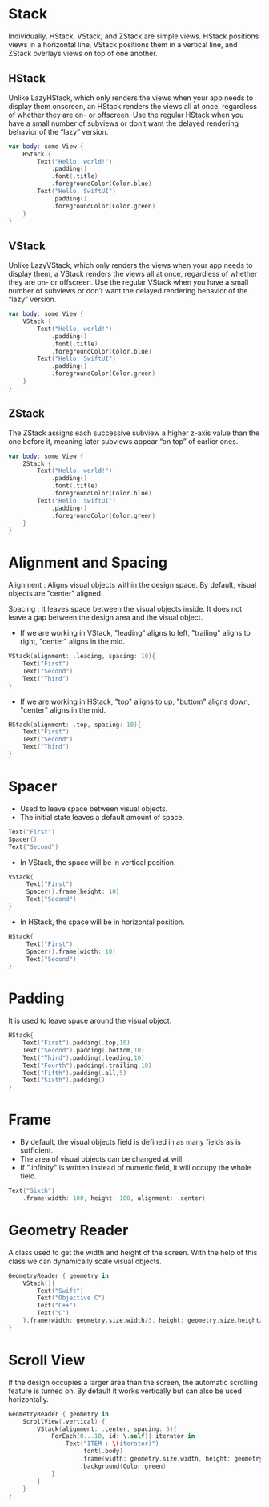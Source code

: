 # Stack

Individually, HStack, VStack, and ZStack are simple views. HStack positions views in a horizontal line, VStack positions them in a vertical line, and ZStack overlays views on top of one another.

## HStack
Unlike LazyHStack, which only renders the views when your app needs to display them onscreen, an HStack renders the views all at once, regardless of whether they are on- or offscreen. Use the regular HStack when you have a small number of subviews or don’t want the delayed rendering behavior of the “lazy” version.
```swift
var body: some View {
    HStack {
        Text("Hello, world!")
            .padding()
            .font(.title)
            .foregroundColor(Color.blue)
        Text("Hello, SwiftUI")
            .padding()
            .foregroundColor(Color.green)
    }
}
```
## VStack
Unlike LazyVStack, which only renders the views when your app needs to display them, a VStack renders the views all at once, regardless of whether they are on- or offscreen. Use the regular VStack when you have a small number of subviews or don’t want the delayed rendering behavior of the “lazy” version.
```swift
var body: some View {
    VStack {
        Text("Hello, world!")
            .padding()
            .font(.title)
            .foregroundColor(Color.blue)
        Text("Hello, SwiftUI")
            .padding()
            .foregroundColor(Color.green)
    }
}
```
## ZStack
The ZStack assigns each successive subview a higher z-axis value than the one before it, meaning later subviews appear “on top” of earlier ones.
```swift
var body: some View {
    ZStack {
        Text("Hello, world!")
            .padding()
            .font(.title)
            .foregroundColor(Color.blue)
        Text("Hello, SwiftUI")
            .padding()
            .foregroundColor(Color.green)
    }
}
```

# Alignment and Spacing

Alignment : Aligns visual objects within the design space. By default, visual objects are "center" aligned.

Spacing : It leaves space between the visual objects inside. It does not leave a gap between the design area and the visual object.
- If we are working in VStack, "leading" aligns to left, "trailing" aligns to right, "center" aligns in the mid.
```swift
VStack(alignment: .leading, spacing: 10){
    Text("First")
    Text("Second")
    Text("Third")
}
```
- If we are working in HStack, "top" aligns to up, "buttom" aligns down, "center" aligns in the mid.
```swift
HStack(alignment: .top, spacing: 10){
    Text("First")
    Text("Second")
    Text("Third")
}
```

# Spacer
- Used to leave space between visual objects.
- The initial state leaves a default amount of space.
```swift
Text("First")
Spacer()
Text("Second")
```
- In VStack, the space will be in vertical position.
```swift
VStack{
     Text("First")
     Spacer().frame(height: 10)
     Text("Second")
}
```
- In HStack, the space will be in horizontal position.
```swift
HStack{
     Text("First")
     Spacer().frame(width: 10)
     Text("Second")
}
``` 

# Padding
It is used to leave space around the visual object.
```swift
HStack{
    Text("First").padding(.top,10)
    Text("Second").padding(.bottom,10)
    Text("Third").padding(.leading,10)
    Text("Fourth").padding(.trailing,10)
    Text("Fifth").padding(.all,5)
    Text("Sixth").padding()
}
```
# Frame
- By default, the visual objects field is defined in as many fields as is sufficient.
- The area of visual objects can be changed at will.
- If ".infinity" is written instead of numeric field, it will occupy the whole field.
```swift
Text("Sixth")
    .frame(width: 100, height: 100, alignment: .center)
```

# Geometry Reader 
A class used to get the width and height of the screen. With the help of this class we can dynamically scale visual objects.
```swift
GeometryReader { geometry in
    VStack(){
        Text("Swift")
        Text("Objective C")
        Text("C++")
        Text("C")
    }.frame(width: geometry.size.width/3, height: geometry.size.height/10, alignment: .center)    
}
```

# Scroll View
If the design occupies a larger area than the screen, the automatic scrolling feature is turned on. By default it works vertically but can also be used horizontally.
```swift
GeometryReader { geometry in
    ScrollView(.vertical) {
        VStack(alignment: .center, spacing: 5){
            ForEach(0...10, id: \.self){ iterator in
                Text("ITEM : \(iterator)")
                    .font(.body)
                    .frame(width: geometry.size.width, height: geometry.size.height / 5, alignment: .center)
                    .background(Color.green)
            }
        }
    }
}
```
